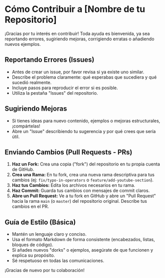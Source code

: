 # Cómo Contribuir a [Nombre de tu Repositorio]

¡Gracias por tu interés en contribuir! Toda ayuda es bienvenida, ya sea reportando errores, sugiriendo mejoras, corrigiendo erratas o añadiendo nuevos ejemplos.

## Reportando Errores (Issues)

* Antes de crear un issue, por favor revisa si ya existe uno similar.
* Describe el problema claramente: qué esperabas que sucediera y qué sucedió realmente.
* Incluye pasos para reproducir el error si es posible.
* Utiliza la pestaña "Issues" del repositorio.

## Sugiriendo Mejoras

* Si tienes ideas para nuevo contenido, ejemplos o mejoras estructurales, ¡compártelas!
* Abre un "Issue" describiendo tu sugerencia y por qué crees que sería útil.

## Enviando Cambios (Pull Requests - PRs)

1.  **Haz un Fork:** Crea una copia ("fork") del repositorio en tu propia cuenta de GitHub.
2.  **Crea una Rama:** En tu fork, crea una nueva rama descriptiva para tus cambios (ej: `fix/typo-in-operators` o `feature/add-youtube-section`).
3.  **Haz tus Cambios:** Edita los archivos necesarios en tu rama.
4.  **Haz Commit:** Guarda tus cambios con mensajes de commit claros.
5.  **Abre un Pull Request:** Ve a tu fork en GitHub y abre un "Pull Request" hacia la rama `main` (o `master`) del repositorio original. Describe tus cambios en el PR.

## Guía de Estilo (Básica)

* Mantén un lenguaje claro y conciso.
* Usa el formato Markdown de forma consistente (encabezados, listas, bloques de código).
* Si añades nuevos "dorks" o ejemplos, asegúrate de que funcionen y explica su propósito.
* Sé respetuoso en todas las comunicaciones.

¡Gracias de nuevo por tu colaboración!